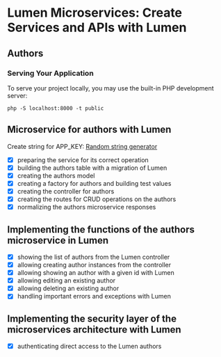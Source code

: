 # Lumen Microservices: Create Services and APIs with Lumen

## Authors

### Serving Your Application
To serve your project locally, you may use the built-in PHP development server:

```shell
php -S localhost:8000 -t public
```

## Microservice for authors with Lumen

Create string for APP_KEY:
[Random string generator](http://www.unit-conversion.info/texttools/random-string-generator/)

- [x] preparing the service for its correct operation
- [x] building the authors table with a migration of Lumen
- [x] creating the authors model
- [x] creating a factory for authors and building test values
- [x] creating the controller for authors
- [x] creating the routes for CRUD operations on the authors
- [x] normalizing the authors microservice responses

## Implementing the functions of the authors microservice in Lumen

- [x] showing the list of authors from the Lumen controller
- [x] allowing creating author instances from the controller
- [x] allowing showing an author with a given id with Lumen
- [x] allowing editing an existing author
- [x] allowing deleting an existing author
- [x] handling important errors and exceptions with Lumen

## Implementing the security layer of the microservices architecture with Lumen

- [x] authenticating direct access to the Lumen authors
